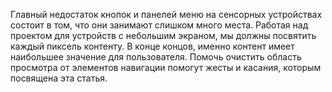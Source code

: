 Главный недостаток кнопок и панелей меню на сенсорных устройствах состоит в том, 
что они занимают слишком много места. Работая над проектом для устройств с 
небольшим экраном, мы должны посвятить каждый пиксель контенту. В конце концов, 
именно контент имеет наибольшее значение для пользователя. Помочь очистить 
область просмотра от элементов навигации помогут жесты и касания, которым 
посвящена эта статья. 